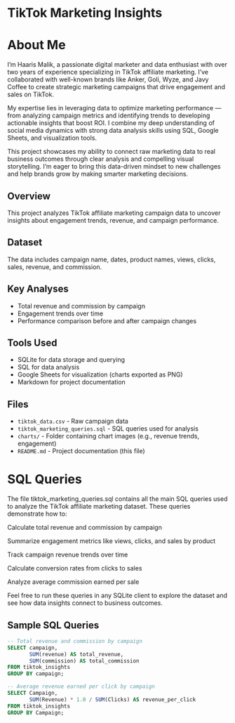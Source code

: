 # TikTok Marketing Insights

# About Me

I’m Haaris Malik, a passionate digital marketer and data enthusiast with over two years of experience specializing in TikTok affiliate marketing. I’ve collaborated with well-known brands like Anker, Goli, Wyze, and Javy Coffee to create strategic marketing campaigns that drive engagement and sales on TikTok.

My expertise lies in leveraging data to optimize marketing performance — from analyzing campaign metrics and identifying trends to developing actionable insights that boost ROI. I combine my deep understanding of social media dynamics with strong data analysis skills using SQL, Google Sheets, and visualization tools.

This project showcases my ability to connect raw marketing data to real business outcomes through clear analysis and compelling visual storytelling. I’m eager to bring this data-driven mindset to new challenges and help brands grow by making smarter marketing decisions.



## Overview
This project analyzes TikTok affiliate marketing campaign data to uncover insights about engagement trends, revenue, and campaign performance.

## Dataset
The data includes campaign name, dates, product names, views, clicks, sales, revenue, and commission.

## Key Analyses
- Total revenue and commission by campaign
- Engagement trends over time
- Performance comparison before and after campaign changes

## Tools Used
- SQLite for data storage and querying
- SQL for data analysis
- Google Sheets for visualization (charts exported as PNG)
- Markdown for project documentation

## Files
- `tiktok_data.csv` - Raw campaign data
- `tiktok_marketing_queries.sql` - SQL queries used for analysis
- `charts/` - Folder containing chart images (e.g., revenue trends, engagement)
- `README.md` - Project documentation (this file)
# SQL Queries
The file tiktok_marketing_queries.sql contains all the main SQL queries used to analyze the TikTok affiliate marketing dataset. These queries demonstrate how to:

Calculate total revenue and commission by campaign

Summarize engagement metrics like views, clicks, and sales by product

Track campaign revenue trends over time

Calculate conversion rates from clicks to sales

Analyze average commission earned per sale

Feel free to run these queries in any SQLite client to explore the dataset and see how data insights connect to business outcomes.
## Sample SQL Queries

```sql
-- Total revenue and commission by campaign
SELECT campaign, 
       SUM(revenue) AS total_revenue, 
       SUM(commission) AS total_commission
FROM tiktok_insights
GROUP BY campaign;

-- Average revenue earned per click by campaign
SELECT Campaign, 
       SUM(Revenue) * 1.0 / SUM(Clicks) AS revenue_per_click
FROM tiktok_insights
GROUP BY Campaign;

